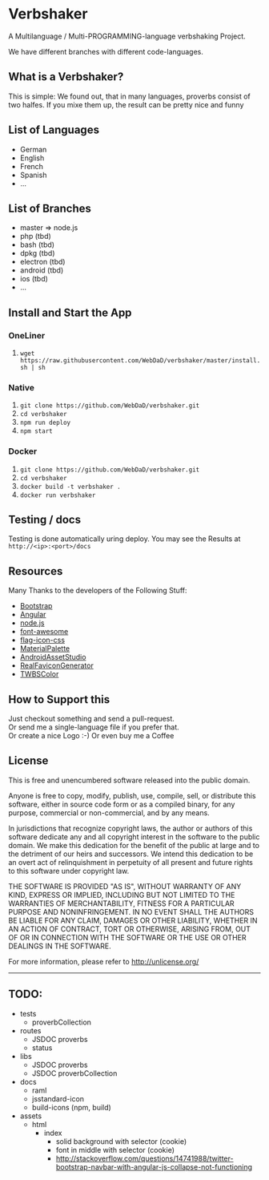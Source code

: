 # Verbshaker
A Multilanguage / Multi-PROGRAMMING-language verbshaking Project.

We have different branches with different code-languages.

## What is a Verbshaker?
This is simple:
We found out, that in many languages, proverbs consist of two halfes. If you mixe them up, the result can be pretty nice and funny

## List of Languages
* German
* English
* French
* Spanish
* ...

## List of Branches
* master => node.js
* php (tbd)
* bash (tbd)
* dpkg (tbd)
* electron (tbd)
* android (tbd)
* ios (tbd)
* ...

## Install and Start the App

### OneLiner
1. `wget https://raw.githubusercontent.com/WebDaD/verbshaker/master/install.sh | sh`

### Native
1. `git clone https://github.com/WebDaD/verbshaker.git`
2. `cd verbshaker`
3. `npm run deploy`
4. `npm start`

### Docker
1. `git clone https://github.com/WebDaD/verbshaker.git`
2. `cd verbshaker`
3. `docker build -t verbshaker .`
4. `docker run verbshaker`

## Testing / docs
Testing is done automatically uring deploy.
You may see the Results at `http://<ip>:<port>/docs`

## Resources
Many Thanks to the developers of the Following Stuff:
* [Bootstrap](http://getbootstrap.com/)
* [Angular](https://angularjs.org/)
* [node.js](https://nodejs.org/en/)
* [font-awesome](http://fontawesome.io/)
* [flag-icon-css](http://flag-icon-css.lip.is/)
* [MaterialPalette](https://www.materialpalette.com/green/amber)
* [AndroidAssetStudio](https://romannurik.github.io/AndroidAssetStudio/icons-launcher.html)
* [RealFaviconGenerator](http://realfavicongenerator.net/)
* [TWBSColor](http://work.smarchal.com/twbscolor/)

## How to Support this
Just checkout something and send a pull-request.  
Or send me a single-language file if you prefer that.  
Or create a nice Logo :-)
Or even buy me a Coffee

## License
This is free and unencumbered software released into the public domain.

Anyone is free to copy, modify, publish, use, compile, sell, or
distribute this software, either in source code form or as a compiled
binary, for any purpose, commercial or non-commercial, and by any
means.

In jurisdictions that recognize copyright laws, the author or authors
of this software dedicate any and all copyright interest in the
software to the public domain. We make this dedication for the benefit
of the public at large and to the detriment of our heirs and
successors. We intend this dedication to be an overt act of
relinquishment in perpetuity of all present and future rights to this
software under copyright law.

THE SOFTWARE IS PROVIDED "AS IS", WITHOUT WARRANTY OF ANY KIND,
EXPRESS OR IMPLIED, INCLUDING BUT NOT LIMITED TO THE WARRANTIES OF
MERCHANTABILITY, FITNESS FOR A PARTICULAR PURPOSE AND NONINFRINGEMENT.
IN NO EVENT SHALL THE AUTHORS BE LIABLE FOR ANY CLAIM, DAMAGES OR
OTHER LIABILITY, WHETHER IN AN ACTION OF CONTRACT, TORT OR OTHERWISE,
ARISING FROM, OUT OF OR IN CONNECTION WITH THE SOFTWARE OR THE USE OR
OTHER DEALINGS IN THE SOFTWARE.

For more information, please refer to <http://unlicense.org/>

---
## TODO:
* tests
  * proverbCollection
* routes
  * JSDOC proverbs
  * status
* libs
  * JSDOC proverbs
  * JSDOC proverbCollection
* docs
  * raml
  * jsstandard-icon
  * build-icons (npm, build)
* assets
  * html
    * index
      * solid background with selector (cookie)
      * font in middle with selector (cookie)
      * http://stackoverflow.com/questions/14741988/twitter-bootstrap-navbar-with-angular-js-collapse-not-functioning
